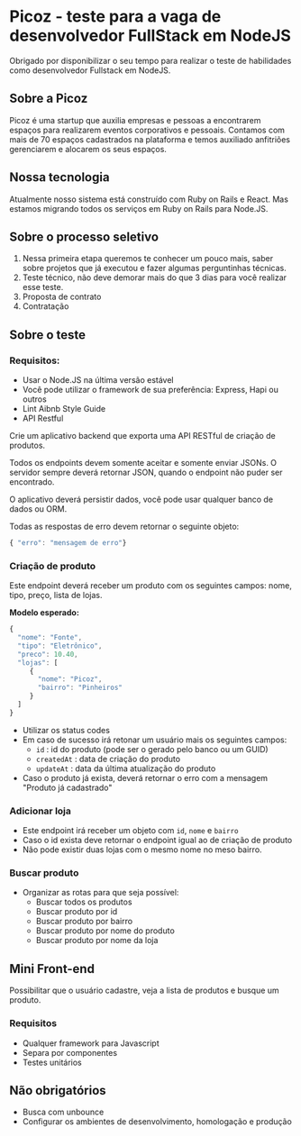 
# Picoz - teste para a vaga de desenvolvedor FullStack em NodeJS
Obrigado por disponibilizar o seu tempo para realizar o teste de habilidades como desenvolvedor Fullstack em NodeJS.

## Sobre a Picoz
Picoz é uma startup que auxilia empresas e pessoas a encontrarem espaços para realizarem eventos corporativos e pessoais. Contamos com mais de 70 espaços cadastrados na plataforma e temos auxiliado anfitriões gerenciarem e alocarem os seus espaços.

## Nossa tecnologia
Atualmente nosso sistema está construído com Ruby on Rails e React. Mas estamos migrando todos os serviços em Ruby on Rails para Node.JS.

## Sobre o processo seletivo
1. Nessa primeira etapa queremos te conhecer um pouco mais, saber sobre projetos que já executou e fazer algumas perguntinhas técnicas.
2. Teste técnico, não deve demorar mais do que 3 dias para você realizar esse teste.
3. Proposta de contrato
4. Contratação

## Sobre o teste
### Requisitos:
- Usar o Node.JS na última versão estável
- Você pode utilizar o framework de sua preferência: Express, Hapi ou outros
- Lint Aibnb Style Guide
- API Restful

Crie um aplicativo backend que exporta uma API RESTful de criação de produtos.

Todos os endpoints devem somente aceitar e somente enviar JSONs.
O servidor sempre deverá retornar JSON, quando o endpoint não puder ser encontrado.

O aplicativo deverá persistir dados, você pode usar qualquer banco de dados ou ORM.

Todas as respostas de erro devem retornar o seguinte objeto:

```javascript
{ "erro": "mensagem de erro"}
```

### Criação de produto
Este endpoint deverá receber um produto com os seguintes campos: nome, tipo, preço, lista de lojas.

**Modelo esperado:**

```javascript
{ 
  "nome": "Fonte",
  "tipo": "Eletrônico",
  "preco": 10.40,
  "lojas": [
     {
       "nome": "Picoz",
       "bairro": "Pinheiros"
     }
  ]
}
```

- Utilizar os status codes
- Em caso de sucesso irá retonar um usuário mais os seguintes campos:
  - `id` : id do produto (pode ser o gerado pelo banco ou um GUID)
  - `createdAt` : data de criação do produto
  - `updateAt` : data da última atualização do produto
 - Caso o produto já exista, deverá retornar o erro com a mensagem "Produto já cadastrado"
 
### Adicionar loja
 - Este endpoint irá receber um objeto com `id`, `nome` e `bairro`
 - Caso o id exista deve retornar o endpoint igual ao de criação de produto
 - Não pode existir duas lojas com o mesmo nome no meso bairro.
 
### Buscar produto
- Organizar as rotas para que seja possível:
  - Buscar todos os produtos
  - Buscar produto por id
  - Buscar produto por bairro
  - Buscar produto por nome do produto
  - Buscar produto por nome da loja
  
## Mini Front-end
Possibilitar que o usuário cadastre, veja a lista de produtos e busque um produto.
 
### Requisitos
- Qualquer framework para Javascript
- Separa por componentes
- Testes unitários

## Não obrigatórios
- Busca com unbounce
- Configurar os ambientes de desenvolvimento, homologação e produção
